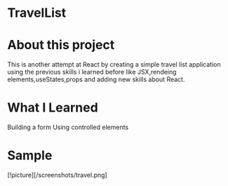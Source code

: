 # TravelList

# About this project

This is another attempt at React by creating a simple travel list application using the previous skills i learned before like JSX,rendeing elements,useStates,props and adding new skills about React.

# What I Learned

Building a form
Using controlled elements

# Sample

[!picture][/screenshots/travel.png]
